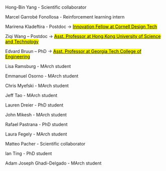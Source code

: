 ---
---
Hong-Bin Yang - Scientific collaborator

Marcel Garrobé Fonollosa - Reinforcement learning intern

Marirena Kladeftira - Postdoc → <a href="https://aap.cornell.edu/people/marirena-kladeftira" target="_blank"><mark class="highlight-yellow">Innovation Fellow at Cornell Design Tech</mark></a>

Ziqi Wang – Postdoc → <a href="https://kiki007.github.io" target="_blank"><mark class="highlight-yellow">Asst. Professor at Hong Kong University of Science and Technology</mark></a>

Edvard Bruun – PhD → <a href="https://www.bar-lab.org" target="_blank"><mark class="highlight-yellow">Asst. Professor at Georgia Tech College of Engineering</mark></a>

Lisa Ramsburg - MArch student

Emmanuel Osorno - MArch student

Chris Myefski - MArch student

Jeff Tao - MArch student

Lauren Dreier - PhD student

John Mikesh - MArch student

Rafael Pastrana - PhD student

Laura Fegely - MArch student

Matteo Pacher - Scientific collaborator

Ian Ting - PhD student

Adam Joseph Ghadi-Delgado - MArch student